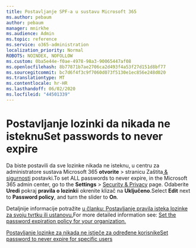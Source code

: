 ```yaml
---
title: Postavljanje SPF-a u sustavu Microsoft 365
ms.author: pebaum
author: pebaum
manager: mnirkhe
ms.audience: Admin
ms.topic: reference
ms.service: o365-administration
localization_priority: Normal
ROBOTS: NOINDEX, NOFOLLOW
ms.custom: 0ba5e44e-f0ae-4978-98a3-90065447af08
ms.openlocfilehash: 8b77871b7ae2706ca2d493f4a53f27d151d8bf77
ms.sourcegitcommit: bc7d6f4f3c9f7060d073f5130e1ec856e248d020
ms.translationtype: MT
ms.contentlocale: hr-HR
ms.lasthandoff: 06/02/2020
ms.locfileid: "44501339"
---
```

# <a name="set-passwords-to-never-expire"></a><span data-ttu-id="06047-102">Postavljanje lozinki da nikada ne isteknu</span><span class="sxs-lookup"><span data-stu-id="06047-102">Set passwords to never expire</span></span> 

<span data-ttu-id="06047-103">Da biste postavili da sve lozinke nikada ne isteknu, u centru za administratore sustava Microsoft 365 **otvorite**  >  stranicu Zaštita[ &amp; sigurnosti](https://portal.office.com/adminportal/home#/settings/security) postavki.</span><span class="sxs-lookup"><span data-stu-id="06047-103">To set ALL passwords to never expire, in the Microsoft 365 admin center, go to the **Settings** > [Security &amp; Privacy](https://portal.office.com/adminportal/home#/settings/security) page.</span></span> <span data-ttu-id="06047-104">Odaberite **Uredi** pokraj **pravila o lozinki**i okrenite klizač na **Uključeno**.</span><span class="sxs-lookup"><span data-stu-id="06047-104">Select **Edit** next to **Password policy**, and turn the slider to **On**.</span></span>
  
<span data-ttu-id="06047-105">Detaljnije informacije potražite [u članku: Postavljanje pravila isteka lozinke za svoju tvrtku ili ustanovu.](https://docs.microsoft.com/microsoft-365/admin/manage/set-password-expiration-policy)</span><span class="sxs-lookup"><span data-stu-id="06047-105">For more detailed information see: [Set the password expiration policy for your organization.](https://docs.microsoft.com/microsoft-365/admin/manage/set-password-expiration-policy)</span></span>
  
[<span data-ttu-id="06047-106">Postavljanje lozinke za nikada ne istječe za određene korisnike</span><span class="sxs-lookup"><span data-stu-id="06047-106">Set password to never expire for specific users</span></span>](https://docs.microsoft.com/microsoft-365/admin/add-users/set-password-to-never-expire)
  
